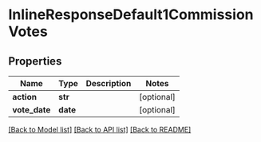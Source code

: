 # InlineResponseDefault1CommissionVotes

## Properties
Name | Type | Description | Notes
------------ | ------------- | ------------- | -------------
**action** | **str** |  | [optional]
**vote_date** | **date** |  | [optional]

[[Back to Model list]](../README.md#documentation-for-models) [[Back to API list]](../README.md#documentation-for-api-endpoints) [[Back to README]](../README.md)
